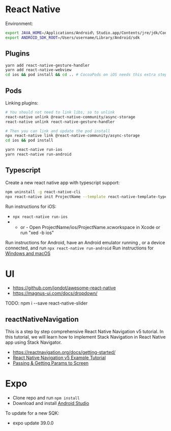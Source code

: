 # React Native

Environment:
```sh
export JAVA_HOME=/Applications/Android\ Studio.app/Contents/jre/jdk/Contents/Home
export ANDROID_SDK_ROOT=/Users/username/Library/Android/sdk
```

## Plugins

```sh
yarn add react-native-gesture-handler
yarn add react-native-webview
cd ios && pod install && cd .. # CocoaPods on iOS needs this extra step
```

## Pods

Linking plugins:
```sh
# You should not need to link libs, so to unlink
react-native unlink @react-native-community/async-storage
react-native unlink react-native-gesture-handler

# Then you can link and update the pod install
npx react-native link @react-native-community/async-storage
cd ios && pod install
```


```sh
yarn react-native run-ios
yarn react-native run-android
```

## Typescript

Create a new react native app with typescript support:
```sh
npm uninstall -g react-native-cli
npx react-native init ProjectName --template react-native-template-typescript
```

Run instructions for iOS:
* `npx react-native run-ios`
* - or - Open ProjectName/ios/ProjectName.xcworkspace in Xcode or run "xed -b ios"

Run instructions for Android, have an Android emulator running , or a device connected, and run `npx react-native run-android`
Run instructions for [Windows and macOS](https://aka.ms/ReactNative)


# UI

* https://github.com/jondot/awesome-react-native
* https://magnus-ui.com/docs/dropdown/

TODO: npm i --save react-native-slider

## reactNativeNavigation

This is a step by step comprehensive React Native Navigation v5 tutorial. In this tutorial, we will learn how to implement Stack Navigation in React Native app using Stack Navigator.

* https://reactnavigation.org/docs/getting-started/
* [React Native Navigation v5 Example Tutorial](https://www.positronx.io/react-native-navigation-example-tutorial/)
* [Passing & Getting Params to Screen](https://www.positronx.io/react-native-stack-navigator-passing-getting-params-to-screen/)


# Expo

* Clone repo and run  `npm install`
* Download and install [Android Studio](https://developer.android.com/studio)

To update for a new SQK:
* expo update 39.0.0
